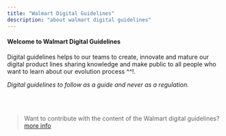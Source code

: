 ```yaml
---
title: "Walmart Digital Guidelines"
description: "about walmart digital guidelines"
---
```


#### Welcome to Walmart Digital Guidelines

Digital guidelines helps to our teams to create, innovate and mature our digital product lines sharing knowledge and make public to all people who want to learn about our evolution process ^^!.

*Digital guidelines to follow as a guide and never as a regulation.*

 <br />
 <br />
 
> Want to contribute with the content of the Walmart digital guidelines?
[more info](/how-to-contribute.md)





